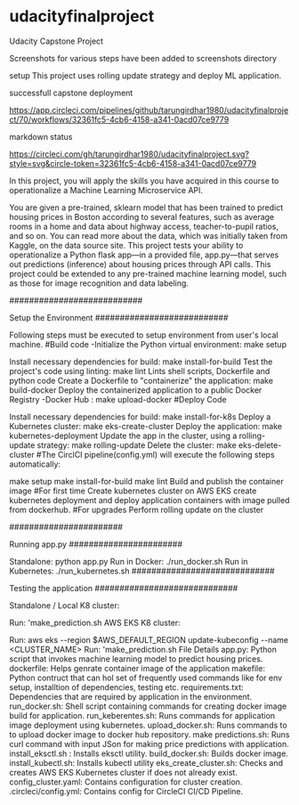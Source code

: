 # udacityfinalproject

Udacity Capstone Project

Screenshots for various steps have been added to screenshots directory

setup
This project uses rolling update strategy and deploy ML application.

successfull capstone deployment

https://app.circleci.com/pipelines/github/tarungirdhar1980/udacityfinalproject/70/workflows/32361fc5-4cb6-4158-a341-0acd07ce9779

markdown status

https://circleci.com/gh/tarungirdhar1980/udacityfinalproject.svg?style=svg&circle-token=32361fc5-4cb6-4158-a341-0acd07ce9779

In this project, you will apply the skills you have acquired in this course to operationalize a Machine Learning Microservice API.

You are given a pre-trained, sklearn model that has been trained to predict housing prices in Boston according to several features, such as average rooms in a home and data about highway access, teacher-to-pupil ratios, and so on. You can read more about the data, which was initially taken from Kaggle, on the data source site. This project tests your ability to operationalize a Python flask app—in a provided file, app.py—that serves out predictions (inference) about housing prices through API calls. This project could be extended to any pre-trained machine learning model, such as those for image recognition and data labeling.

###########################

Setup the Environment
###########################

Following steps must be executed to setup environment from user's local machine. #Build code -Initialize the Python virtual environment: make setup

Install necessary dependencies for build: make install-for-build
Test the project's code using linting: make lint
Lints shell scripts, Dockerfile and python code
Create a Dockerfile to "containerize" the application: make build-docker
Deploy the containerized application to a public Docker Registry -Docker Hub : make upload-docker
#Deploy Code

Install necessary dependencies for build: make install-for-k8s
Deploy a Kubernetes cluster: make eks-create-cluster
Deploy the application: make kubernetes-deployment
Update the app in the cluster, using a rolling-update strategy: make rolling-update
Delete the cluster: make eks-delete-cluster
#The CirclCI pipeline(config.yml) will execute the following steps automatically:

make setup
make install-for-build
make lint
Build and publish the container image #For first time
Create kubernetes cluster on AWS EKS
create kubernetes deployment and deploy application containers with image pulled from dockerhub.
#For upgrades Perform rolling update on the cluster

#######################

Running app.py
#######################

Standalone: python app.py
Run in Docker: ./run_docker.sh
Run in Kubernetes: ./run_kubernetes.sh
#############################

Testing the application
#############################

Standalone / Local K8 cluster:

Run: 'make_prediction.sh
AWS EKS K8 cluster:

Run: aws eks --region $AWS_DEFAULT_REGION update-kubeconfig --name <CLUSTER_NAME>
Run: 'make_prediction.sh
File Details
app.py: Python script that invokes machine learning model to predict housing prices.
dockerfile: Helps genrate container image of the application
makefile: Python contruct that can hol set of frequently used commands like for env setup, installtion of dependencies, testing etc.
requirements.txt: Dependencies that are required by application in the environment.
run_docker.sh: Shell script containing commands for creating docker image build for application.
run_keberentes.sh: Runs commands for application image deployment using kubernetes.
upload_docker.sh: Runs commands to to upload docker image to docker hub repository.
make predictions.sh: Runs curl command with input JSon for making price predictions with application.
install_eksctl.sh : Installs eksctl utility.
build_docker.sh: Builds docker image.
install_kubectl.sh: Installs kubectl utility
eks_create_cluster.sh: Checks and creates AWS EKS Kubernetes cluster if does not already exist.
config_cluster.yaml: Contains configuration for cluster creation.
.circleci/config.yml: Contains config for CircleCI CI/CD Pipeline.
